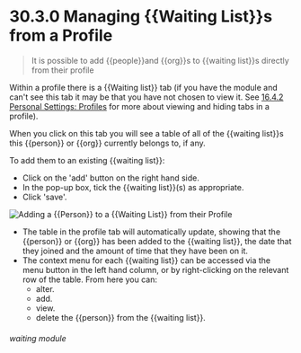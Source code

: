 # 30.3.0 Managing {{Waiting List}}s from a Profile

> It is possible to add {{people}}and {{org}}s to {{waiting list}}s directly from their profile 

Within a profile there is a {{Waiting list}} tab (if you have the module and can't see this tab it may be that you have not chosen to view it. See [16.4.2 Personal Settings: Profiles](/help/index/p/16.4.2) for more about viewing and hiding tabs in a profile). 

When you click on this tab you will see a table of all of the {{waiting list}}s this {{person}} or {{org}} currently belongs to, if any.

To add them to an existing {{waiting list}}:

- Click on the 'add' button on the right hand side. 
- In the pop-up box, tick the {{waiting list}}(s) as appropriate.
- Click 'save'.

![Adding a {{Person}} to a {{Waiting List}} from their Profile](30.3.0a.png)

- The table in the profile tab will automatically update, showing that the {{person}} or {{org}} has been added to the {{waiting list}}, the date that they joined and the amount of time that they have been on it. 
- The context menu for each {{waiting list}} can be accessed via the menu button in the left hand column, or by right-clicking on the relevant row of the table. From here you can:
   - alter.
   - add.
   - view.
   - delete the {{person}} from the {{waiting list}}. 


###### waiting module

